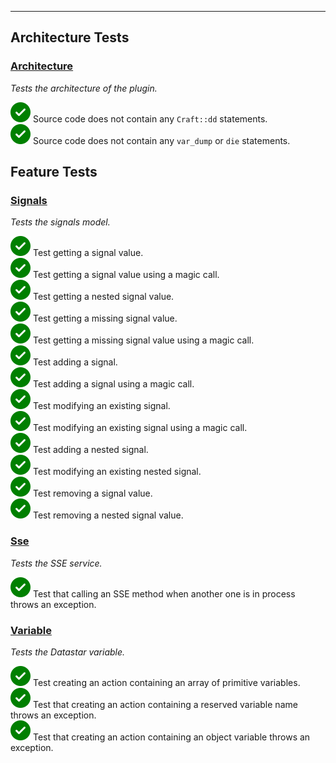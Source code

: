 ---

## Architecture Tests

### [Architecture](tests/Architecture/ArchitectureTest.php)

_Tests the architecture of the plugin._

![Pass](https://raw.githubusercontent.com/putyourlightson/craft-generate-test-spec/main/icons/pass.svg) Source code does not contain any `Craft::dd` statements.  
![Pass](https://raw.githubusercontent.com/putyourlightson/craft-generate-test-spec/main/icons/pass.svg) Source code does not contain any `var_dump` or `die` statements.  

## Feature Tests

### [Signals](tests/Feature/SignalsTest.php)

_Tests the signals model._

![Pass](https://raw.githubusercontent.com/putyourlightson/craft-generate-test-spec/main/icons/pass.svg) Test getting a signal value.  
![Pass](https://raw.githubusercontent.com/putyourlightson/craft-generate-test-spec/main/icons/pass.svg) Test getting a signal value using a magic call.  
![Pass](https://raw.githubusercontent.com/putyourlightson/craft-generate-test-spec/main/icons/pass.svg) Test getting a nested signal value.  
![Pass](https://raw.githubusercontent.com/putyourlightson/craft-generate-test-spec/main/icons/pass.svg) Test getting a missing signal value.  
![Pass](https://raw.githubusercontent.com/putyourlightson/craft-generate-test-spec/main/icons/pass.svg) Test getting a missing signal value using a magic call.  
![Pass](https://raw.githubusercontent.com/putyourlightson/craft-generate-test-spec/main/icons/pass.svg) Test adding a signal.  
![Pass](https://raw.githubusercontent.com/putyourlightson/craft-generate-test-spec/main/icons/pass.svg) Test adding a signal using a magic call.  
![Pass](https://raw.githubusercontent.com/putyourlightson/craft-generate-test-spec/main/icons/pass.svg) Test modifying an existing signal.  
![Pass](https://raw.githubusercontent.com/putyourlightson/craft-generate-test-spec/main/icons/pass.svg) Test modifying an existing signal using a magic call.  
![Pass](https://raw.githubusercontent.com/putyourlightson/craft-generate-test-spec/main/icons/pass.svg) Test adding a nested signal.  
![Pass](https://raw.githubusercontent.com/putyourlightson/craft-generate-test-spec/main/icons/pass.svg) Test modifying an existing nested signal.  
![Pass](https://raw.githubusercontent.com/putyourlightson/craft-generate-test-spec/main/icons/pass.svg) Test removing a signal value.  
![Pass](https://raw.githubusercontent.com/putyourlightson/craft-generate-test-spec/main/icons/pass.svg) Test removing a nested signal value.  

### [Sse](tests/Feature/SseTest.php)

_Tests the SSE service._

![Pass](https://raw.githubusercontent.com/putyourlightson/craft-generate-test-spec/main/icons/pass.svg) Test that calling an SSE method when another one is in process throws an exception.  

### [Variable](tests/Feature/VariableTest.php)

_Tests the Datastar variable._

![Pass](https://raw.githubusercontent.com/putyourlightson/craft-generate-test-spec/main/icons/pass.svg) Test creating an action containing an array of primitive variables.  
![Pass](https://raw.githubusercontent.com/putyourlightson/craft-generate-test-spec/main/icons/pass.svg) Test that creating an action containing a reserved variable name throws an exception.  
![Pass](https://raw.githubusercontent.com/putyourlightson/craft-generate-test-spec/main/icons/pass.svg) Test that creating an action containing an object variable throws an exception.  
